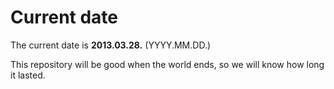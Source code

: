 # Current date

The current date is **2013.03.28.** (YYYY.MM.DD.)

This repository will be good when the world ends, so we will know how long it lasted.